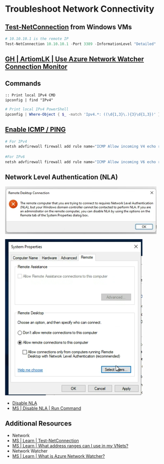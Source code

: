 # Troubleshoot Network Connectivity

## [Test-NetConnection][1] from Windows VMs

```PowerShell
# 10.10.10.1 is the remote IP
Test-NetConnection 10.10.10.1 -Port 3389 -InformationLevel "Detailed"
```

## [GH | ArtiomLK | Use Azure Network Watcher Connection Monitor][3]

## Commands

```console
:: Print local IPv4 CMD
ipconfig | find "IPv4"
```

```Powershell
# Print local IPv4 PowerShell
ipconfig | Where-Object { $_ -match 'Ipv4.*: ((\d{1,3}\.){3}\d{1,3})' } | ForEach-Object { $Matches[1] }
```
## [Enable ICMP / PING][7]

```Powershell
# For IPv4
netsh advfirewall firewall add rule name="ICMP Allow incoming V4 echo request" protocol="icmpv4:8,any" dir=in action=allow
 
#For IPv6
netsh advfirewall firewall add rule name="ICMP Allow incoming V6 echo request" protocol="icmpv6:8,any" dir=in action=allow
```

## Network Level Authentication (NLA)

![Network Level Authentication](nla/nla-error-message.png)

![Enable NLV RDP](nla/enable-nla-rdp.png)

- [Disable NLA][5]
- [MS | Disable NLA | Run Command][6]

## Additional Resources

- Network
- [MS | Learn | Test-NetConnection][1]
- [MS | Learn | What address ranges can I use in my VNets?][2]
- Network Watcher
- [MS | Learn | What is Azure Network Watcher?][4]

[1]: https://learn.microsoft.com/en-us/powershell/module/nettcpip/test-netconnection
[2]: https://learn.microsoft.com/en-us/azure/virtual-network/virtual-networks-faq#what-address-ranges-can-i-use-in-my-vnets
[3]: ./nw/nw.md
[4]: https://learn.microsoft.com/en-us/azure/network-watcher/network-watcher-monitoring-overview
[5]: https://learn.microsoft.com/en-us/troubleshoot/azure/virtual-machines/cannot-connect-rdp-azure-vm#workaround
[6]: https://learn.microsoft.com/en-us/azure/virtual-machines/windows/run-command#azure-portal
[7]: https://www.thomasmaurer.ch/2019/09/how-to-enable-ping-icmp-echo-on-an-azure-vm/
